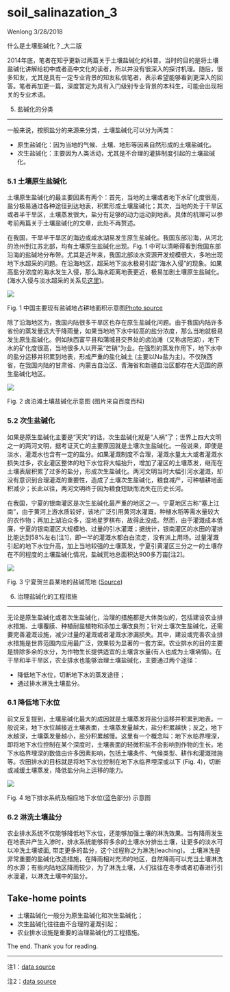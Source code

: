soil\_salinazation\_3
================
Wenlong
3/28/2018

什么是土壤盐碱化？\_大二版

2014年底，笔者在知乎更新过两篇关于土壤盐碱化的科普。当时的目的是将土壤盐碱化讲解给初中或者高中文化的读者，所以并没有很深入的探讨机理。随后，很多知友，尤其是具有一定专业背景的知友私信笔者，表示希望能够看到更深入的回答。笔者再加更一篇，深度暂定为具有入门级别专业背景的本科生，可能会出现相关的专业术语。

5. 盐碱化的分类
---------------

一般来说，按照盐分的来源来分类，土壤盐碱化可以分为两类：

-   原生盐碱化：因为当地的气候、土壤、地形等因素自然形成的土壤盐碱化。
-   次生盐碱化：主要因为人类活动，尤其是不合理的灌排制度引起的土壤盐碱化。

### 5.1 土壤原生盐碱化

土壤原生盐碱化的最主要因素有两个：首先，当地的土壤或者地下水矿化度很高，盐分极易通过各种途径到达地表，积累形成土壤盐碱化；其次，当地的处于干旱区或者半干旱区，土壤蒸发很大，盐分有足够的动力运动到地表。具体的机理可以参考前两篇关于土壤盐碱化的文章，此处不再赘述。

在我国，干旱半干旱区的海边或咸水湖易发生原生盐碱化。我国东部沿海，从河北的沧州到江苏北部，均有土壤原生盐碱化出现。Fig. 1 中可以清晰得看到我国东部沿海的盐碱地分布带。尤其是近年来，我国北部淡水资源开发规模很大，多地出现地下水超采的问题。在沿海地区，超采地下淡水极易引起“海水入侵”的现象。如果高盐分浓度的海水发生入侵，那么海水距离地表更近，极易加剧土壤原生盐碱化。(海水入侵与淡水超采的关系见[这里](https://www.zhihu.com/question/26041799/answer/31951011))。

![](http://ww2.sinaimg.cn/large/48d84e6fjw1eyleibd2n9j20ia0ge3z9.jpg)

Fig. 1 中国主要现有盐碱地占耕地面积示意图[Photo source](http://blog.sina.com.cn/s/blog_48d84e6f0102vwv3.html)

除了沿海地区为，我国内陆很多干旱区也存在原生盐碱化问题。由于我国内陆许多省份的蒸发量远大于降雨量，如果当地地下水中较高的盐分浓度，那么当地就极易发生原生盐碱化。例如陕西富平县和蒲城县交界处的卤泊滩（又称卤阳湖），地下水的矿化度很高，当地很多人以开采“芒硝”为业。在强烈的蒸发作用下，地下水中的盐分运移并积累到地表，形成严重的盐化碱土 (主要以Na盐为主)。不仅陕西省，在我国内陆的甘肃省、内蒙古自治区、青海省和新疆自治区都存在大范围的原生盐碱化地区。

![](https://gss2.bdstatic.com/-fo3dSag_xI4khGkpoWK1HF6hhy/baike/c0%3Dbaike92%2C5%2C5%2C92%2C30/sign=a64f93352df5e0fefa1581533d095fcd/eac4b74543a9822699acb70b8a82b9014a90eba9.jpg)

Fig. 2 卤泊滩土壤盐碱化示意图 (图片来自百度百科)

### 5.2 次生盐碱化

如果是原生盐碱化主要是“天灾”的话，次生盐碱化就是“人祸”了；世界上四大文明之一的两河文明，据考证灭亡的主要原因就是土壤次生盐碱化。一般说来，即使是淡水，灌溉水也含有一定的盐分。如果灌溉制度不合理，灌溉水量太大或者灌溉水损失过多，农业灌区整体的地下水位将大幅抬升，增加了灌区的土壤蒸发，继而在土壤表层积累了过多的盐分，形成次生盐碱化。两河文明当时大幅引河水灌溉，却没有意识到合理灌溉的重要性，造成了土壤次生盐碱化，粮食减产，可种植耕地面积减少；长此以往，两河文明终于因为粮食短缺而消失在历史长河。

在我国，宁夏的银南灌区是次生盐碱化最严重的地区之一。宁夏地区古称“塞上江南”，由于黄河上游水质较好，该地广泛引用黄河水灌溉，种植水稻等需水量较大的农作物；再加上湖泊众多，湿地星罗棋布，故得此没成。然而，由于灌溉成本低廉，宁夏的银南灌区大规模地、过量的引水灌溉；据统计，银南灌区的水田的灌排比能达到58%左右\[注1\]，即一半的灌溉水都白白流走，没有派上用场。过量灌溉引起的地下水位升高，加上当地较强的土壤蒸发，宁夏引黄灌区三分之一的土壤存在不同程度的土壤盐碱化情况，盐碱荒地总面积达900多万亩\[注2\]。

![](http://nx.people.com.cn/NMediaFile/2014/0512/LOCAL201405120830000241639969403.jpg)

Fig. 3 宁夏贺兰县某地的盐碱荒地 ([Source](http://nx.people.com.cn/n/2014/0512/c192482-21183549.html))

6. 治理盐碱化的工程措施
-----------------------

无论是原生盐碱化或者次生盐碱化，治理的措施都是大体类似的，包括建设农业排水措施、土壤覆膜、种植耐盐植物和添加土壤改良剂；针对土壤次生盐碱化，还需要完善灌溉设施，减少过量的灌溉或者灌溉水渗漏损失。其中，建设或完善农业排水措施是世界范围内应用最广泛，效果较为显著的一套方案。农业排水的目的主要是排除多余的水分，为作物生长提供适宜的土壤含水量(有人也成为土壤墒情)。在干旱和半干旱区，农业排水也能够治理土壤盐碱化，主要通过两个途径：

-   降低地下水位，切断地下水的蒸发途径；
-   通过排水淋洗土壤盐分。

### 6.1 降低地下水位

前文反复提到，土壤盐碱化最大的成因就是土壤蒸发将盐分运移并积累到地表。一般说来，地下水位越接近土壤表面，土壤蒸发量越大，盐分积累越快；反之，地下水越深，土壤蒸发量越小，盐分积累越慢。这里有一个概念叫：地下水临界埋深，即将地下水位控制在某个深度时，土壤表面的轻微积盐不会影响到作物的生长。地下水临界埋深的数值由许多因素影响，包括土壤条件、气候类型、耕作和灌溉措施等。农田排水的目标就是将地下水位控制在地下水临界埋深或以下 (Fig. 4)，切断或减缓土壤蒸发，降低盐分向上运移的能力。

![](https://www.egr.msu.edu/bae/water/sites/default/files/content/images/Agricultural_Drainage/Figure%202.jpg)

Fig. 4 地下排水系统及相应地下水位(蓝色部分) 示意图

### 6.2 淋洗土壤盐分

农业排水系统不仅能够降低地下水位，还能够加强土壤的淋洗效果。当有降雨发生在地表并产生入渗时，排水系统能够将多余的土壤水分排出土壤，让更多的淡水可以冲洗土壤坡面, 带走更多的盐分，这个过程称之为淋洗(leaching)。 土壤淋洗是非常重要的盐碱化改造措施，在降雨相对充沛的地区，自然降雨可以充当土壤淋洗的水源；有些内陆地区降雨较少，为了淋洗土壤，人们往往在冬季或者初春进行引水漫灌，以淋洗土壤中的盐分。

Take-home points
----------------

-   土壤盐碱化一般分为原生盐碱化和次生盐碱化；
-   次生盐碱化往往由不合理的灌溉引起；
-   农业排水设施是重要的治理盐碱化的工程措施。

The end. Thank you for reading.

------------------------------------------------------------------------

注1：[data source](file:///Users/yingxigeng/Downloads/%E5%AE%81%E5%A4%8F%E9%93%B6%E5%8D%97%E7%81%8C%E5%8C%BA%E6%8E%92%E6%B0%B4%E7%8E%B0%E7%8A%B6%E5%88%86%E6%9E%90%E5%8F%8A%E8%AE%A1%E7%AE%97.pdf)

注2：[data source](http://3w.xjlas.ac.cn/Item/6735.aspx)
